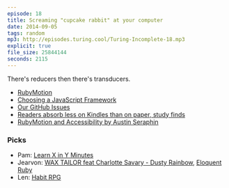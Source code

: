```yaml
---
episode: 18
title: Screaming "cupcake rabbit" at your computer
date: 2014-09-05
tags: random
mp3: http://episodes.turing.cool/Turing-Incomplete-18.mp3
explicit: true
file_size: 25844144
seconds: 2115
---
```

There's reducers then there's transducers.

* [RubyMotion](http://rubymotion.com)
* [Choosing a JavaScript Framework](http://bleedingedgepress.com/our-books/choosing-javascript-framework/)
* [Our GitHub Issues](http://github.com/turing-incomplete/turing-incomplete/issues)
* [Readers absorb less on Kindles than on paper, study finds](http://www.theguardian.com/books/2014/aug/19/readers-absorb-less-kindles-paper-study-plot-ereader-digitisation)
* [RubyMotion and Accessibility by Austin Seraphin](https://www.youtube.com/watch?v=umwMB8QlNq4)

### Picks

* Pam: [Learn X in Y Minutes](http://learnxinyminutes.com/)
* Jearvon: [WAX TAILOR feat Charlotte Savary - Dusty Rainbow](https://www.youtube.com/watch?v=3N45WTAeg4k), [Eloquent Ruby](http://www.amazon.com/Eloquent-Ruby-Addison-Wesley-Professional-Series/dp/0321584104)
* Len: [Habit RPG](https://habitrpg.com/)
